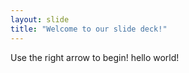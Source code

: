 ```yaml
---
layout: slide
title: "Welcome to our slide deck!"
---
```


Use the right arrow to begin!
hello world!
